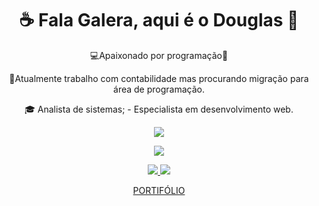 <h1 align= 'center'>
  ☕ Fala Galera, aqui é o Douglas 👋
</h1>
<p align= 'center'>
  💻Apaixonado por programação💙
</p>
<p align= 'center'>
  💼Atualmente trabalho com contabilidade mas procurando migração para área de programação.
</p>
<p align= 'center'>
  🎓 Analista de sistemas;
  -  Especialista em desenvolvimento web.

</p>


<p align='center'>
  <a href="#">
    <img src="https://github-readme-stats.vercel.app/api?username=DougPeron&show_icons=true&theme=apprentice&count_private=true&card_width=350">
  </a>
</p>
<p align='center'>
  <a href="#">
    <img src="https://github-readme-stats.vercel.app/api/top-langs/?username=DougPeron&layout=compact&card_width=350">
  </a>
</p>

<p align='center'>
  <a href="https://www.linkedin.com/in/douglas-peron-32599118a/">
    <img src="https://img.shields.io/badge/linkedin-%230077B5.svg?&style=for-the-badge&logo=linkedin&logoColor=white" />
  </a>
  <a href="https://discord.gg/4VaybHxP">
    <img src="https://img.shields.io/badge/Discord-7289DA?style=for-the-badge&logo=discord&logoColor=white" />
  </a>
</p>
<p align= 'center'>
  <a href="https://dpweb.dev.br/" target="_blank">PORTIFÓLIO</a>
</p>
